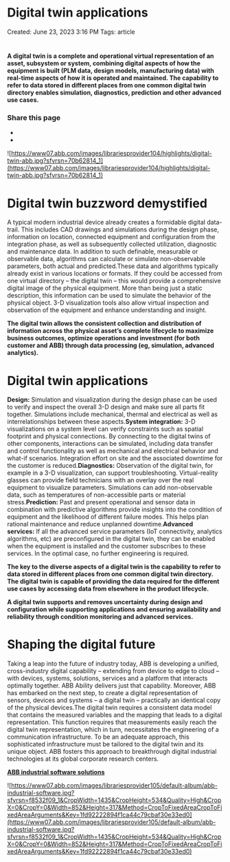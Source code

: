# Digital twin applications

Created: June 23, 2023 3:16 PM
Tags: article

# 

**A digital twin is a complete and operational virtual representation of an asset, subsystem or system, combining digital aspects of how the equipment is built (PLM data, design models, manufacturing data) with real-time aspects of how it is operated and maintained. The capability to refer to data stored in different places from one common digital twin directory enables simulation, diagnostics, prediction and other advanced use cases.**

### Share this page

- 
- 

![https://www07.abb.com/images/librariesprovider104/highlights/digital-twin-abb.jpg?sfvrsn=70b62814_1](https://www07.abb.com/images/librariesprovider104/highlights/digital-twin-abb.jpg?sfvrsn=70b62814_1)

# **Digital twin buzzword demystified**

A typical modern industrial device already creates a formidable digital data-trail. This includes CAD drawings and simulations during the design phase, information on location, connected equipment and configuration from the integration phase, as well as subsequently collected utilization, diagnostic and maintenance data. In addition to such definable, measurable or observable data, algorithms can calculate or simulate non-observable parameters, both actual and predicted.These data and algorithms typically already exist in various locations or formats. If they could be accessed from one virtual directory – the digital twin – this would provide a comprehensive digital image of the physical equipment. More than being just a static description, this information can be used to simulate the behavior of the physical object. 3-D visualization tools also allow virtual inspection and observation of the equipment and enhance understanding and insight.

**The digital twin allows the consistent collection and distribution of information across the physical asset’s complete lifecycle to maximize business outcomes, optimize operations and investment (for both customer and ABB) through data processing (eg, simulation, advanced analytics).**

# **Digital twin applications**

**Design:** Simulation and visualization during the design phase can be used to verify and inspect the overall 3-D design and make sure all parts fit together. Simulations include mechanical, thermal and electrical as well as interrelationships between these aspects.**System integration:** 3-D visualizations on a system level can verify constraints such as spatial footprint and physical connections. By connecting to the digital twins of other components, interactions can be simulated, including data transfer and control functionality as well as mechanical and electrical behavior and what-if scenarios. Integration effort on site and the associated downtime for the customer is reduced.**Diagnostics:** Observation of the digital twin, for example in a 3-D visualization, can support troubleshooting. Virtual-reality glasses can provide field technicians with an overlay over the real equipment to visualize parameters. Simulations can add non-observable data, such as temperatures of non-accessible parts or material stress.**Prediction:** Past and present operational and sensor data in combination with predictive algorithms provide insights into the condition of equipment and the likelihood of different failure modes. This helps plan rational maintenance and reduce unplanned downtime.**Advanced services:** If all the advanced service parameters (IoT connectivity, analytics algorithms, etc) are preconfigured in the digital twin, they can be enabled when the equipment is installed and the customer subscribes to these services. In the optimal case, no further engineering is required.

**The key to the diverse aspects of a digital twin is the capability to refer to data stored in different places from one common digital twin directory. The digital twin is capable of providing the data required for the different use cases by accessing data from elsewhere in the product lifecycle.**

**A digital twin supports and removes uncertainty during design and configuration while supporting applications and ensuring availability and reliability through condition monitoring and advanced services.**

# **Shaping the digital future**

Taking a leap into the future of industry today, ABB is developing a unified, cross-industry digital capability – extending from device to edge to cloud – with devices, systems, solutions, services and a platform that interacts optimally together. ABB Ability delivers just that capability. Moreover, ABB has embarked on the next step, to create a digital representation of sensors, devices and systems – a digital twin – practically an identical copy of the physical devices.The digital twin requires a consistent data model that contains the measured variables and the mapping that leads to a digital representation. This function requires that measurements easily reach the digital twin representation, which in turn, necessitates the engineering of a communication infrastructure. To be an adequate approach, this sophisticated infrastructure must be tailored to the digital twin and its unique object. ABB fosters this approach to breakthrough digital industrial technologies at its global corporate research centers.

**[ABB industrial software solutions](https://new.abb.com/industrial-software/industrial-software-solutions)**

![https://www07.abb.com/images/librariesprovider105/default-album/abb-industrial-software.jpg?sfvrsn=f8532f09_1&CropWidth=1435&CropHeight=534&Quality=High&CropX=0&CropY=0&Width=852&Height=317&Method=CropToFixedAreaCropToFixedAreaArguments&Key=1fd92222894f1ca44c79cbaf30e33ed0](https://www07.abb.com/images/librariesprovider105/default-album/abb-industrial-software.jpg?sfvrsn=f8532f09_1&CropWidth=1435&CropHeight=534&Quality=High&CropX=0&CropY=0&Width=852&Height=317&Method=CropToFixedAreaCropToFixedAreaArguments&Key=1fd92222894f1ca44c79cbaf30e33ed0)